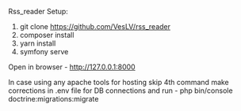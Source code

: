 Rss_reader
Setup:
1) git clone https://github.com/VesLV/rss_reader
2) composer install
3) yarn install
4) symfony serve

Open in browser - http://127.0.0.1:8000

In case using any apache tools for hosting skip 4th command make corrections in .env file for DB connections and run - php bin/console doctrine:migrations:migrate
